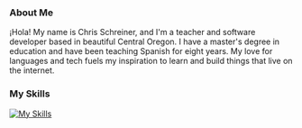 

<h3>About Me</h3>

<p>¡Hola! My name is Chris Schreiner, and I'm a teacher and software developer based in beautiful Central Oregon. I have a master's degree in education and have been teaching Spanish for eight years. My love for languages and tech fuels my inspiration to learn and build things that live on the internet.</p>

<h3>My Skills</h3>

[![My Skills](https://skillicons.dev/icons?i=html,css,js,react,redux,vite,nodejs,express,mongodb,sass,styledcomponents,tailwind,bootstrap,git,github,postman,figma,vscode&perline=19)](https://skillicons.dev)

<!--
**chrisjschreiner/chrisjschreiner** is a ✨ _special_ ✨ repository because its `README.md` (this file) appears on your GitHub profile.

Here are some ideas to get you started:

- 🔭 I’m currently working on ...
- 🌱 I’m currently learning ...
- 👯 I’m looking to collaborate on ...
- 🤔 I’m looking for help with ...
- 💬 Ask me about ...
- 📫 How to reach me: ...
- 😄 Pronouns: ...
- ⚡ Fun fact: ...
-->
